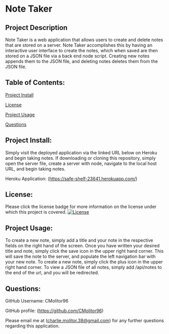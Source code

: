# **Note Taker**

## Project Description
Note Taker is a web application that allows users to create and delete notes that are stored on a server. Note Taker accomplishes this by having an interactive user interface to create the notes, which when saved are then stored on a JSON file via a back end node script. Creating new notes appends them to the JSON file, and deleting notes deletes them from the JSON file. 

## Table of Contents:
[Project Install](#project-install)

[License](#license)

[Project Usage](#project-usage)


[Questions](#questions)

## Project Install:
Simply visit the deployed application via the linked URL below on Heroku and begin taking notes. If downloading or cloning this repository, simply open the server file, create a server with node, navigate to the local host URL, and begin taking notes.

Heroku Application: (https://safe-shelf-23641.herokuapp.com/)



## License:
Please click the license badge for more information on the license under which this project is covered.
[![License](https://img.shields.io/badge/License-Apache_2.0-blue.svg)](https://opensource.org/licenses/Apache-2.0)
## Project Usage:
To create a new note, simply add a title and your note in the respective fields on the right hand of the screen. Once you have written your desired title and note, simply click the save icon in the upper right hand corner. This will save the note to the server, and populate the left navigation bar with your new note. To create a new note, simply click the plus icon in the upper right hand corner. To view a JSON file of all notes, simply add /api/notes to the end of the url, and you will be redirected.

## Questions:
GitHub Username: CMolitor96

GitHub profile: (https://github.com/CMolitor96)

Please email me at (charlie.molitor.38@gmail.com) for any further questions regarding this application.